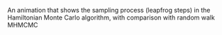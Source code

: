 An animation that shows the sampling process (leapfrog steps) in the Hamiltonian Monte Carlo algorithm, with comparison with random walk MHMCMC
